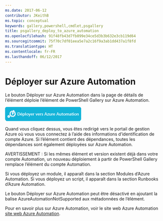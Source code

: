 ```yaml
---
ms.date: 2017-06-12
contributor: JKeithB
ms.topic: conceptual
keywords: gallery,powershell,cmdlet,psgallery
title: psgallery_deploy_to_azure_automation
ms.openlocfilehash: 91f48fb43d7fb099e34ce5d3b3b632e3cb119d64
ms.sourcegitcommit: 75f70c7df01eea5e7a2c16f9a3ab1dd437a1f8fd
ms.translationtype: HT
ms.contentlocale: fr-FR
ms.lasthandoff: 06/12/2017
---
```

<a id="deploy-to-azure-automation" class="xliff"></a>
Déployer sur Azure Automation
===========================

Le bouton Déployer sur Azure Automation dans la page de détails de l’élément déploie l’élément de PowerShell Gallery sur Azure Automation.

![Bouton Déployer sur Azure Automation](Images/DeployToAzureAutomationButton.png)

Quand vous cliquez dessus, vous êtes redirigé vers le portail de gestion Azure où vous vous connectez à l’aide des informations d’identification de compte Azure.
Si l’élément contient des dépendances, toutes les dépendances sont également déployées sur Azure Automation.

AVERTISSEMENT : Si les mêmes élément et version existent déjà dans votre compte Automation, un nouveau déploiement à partir de PowerShell Gallery remplace l’élément du compte Automation.

Si vous déployez un module, il apparaît dans la section Modules d’Azure Automation.  Si vous déployez un script, il apparaît dans la section Runbooks d’Azure Automation.

Le bouton Déployer sur Azure Automation peut être désactivé en ajoutant la balise AzureAutomationNotSupported aux métadonnées de l’élément.

Pour en savoir plus sur Azure Automation, voir le site web Azure Automation [site web Azure Automation](http://azure.microsoft.com/en-us/services/automation/).


